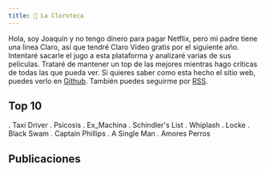 ```yaml
---
title: 🍿 La Cloroteca
---
```


Hola, soy Joaquín y no tengo dinero para pagar Netflix, pero mi padre tiene una linea Claro, así que tendré Claro Video gratis por el siguiente año.
Intentaré sacarle el jugo a esta plataforma y analizaré varias de sus peliculas.
Trataré de mantener un top de las mejores mientras hago críticas de todas las que pueda ver.
Si quieres saber como esta hecho el sitio web, puedes verlo en [Github](https://github.com/joaquin30/joaquin30.github.io).
También puedes seguirme por [RSS](rss.xml).

## Top 10

. Taxi Driver 
. Psicosis
. Ex_Machina
. Schindler's List
. Whiplash
. Locke
. Black Swam
. Captain Phillips
. A Single Man
. Amores Perros

## Publicaciones

